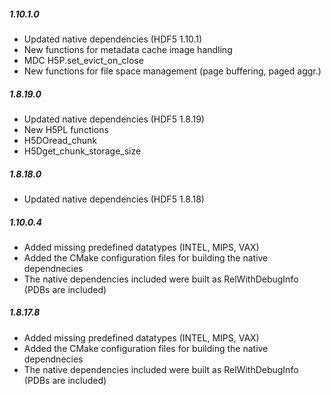 ##### 1.10.1.0
* Updated native dependencies (HDF5 1.10.1) 
* New functions for metadata cache image handling
* MDC H5P.set_evict_on_close
* New functions for file space management (page buffering, paged aggr.)

##### 1.8.19.0
* Updated native dependencies (HDF5 1.8.19) 
* New H5PL functions
* H5DOread_chunk
* H5Dget_chunk_storage_size

##### 1.8.18.0
* Updated native dependencies (HDF5 1.8.18) 

##### 1.10.0.4
* Added missing predefined datatypes (INTEL, MIPS, VAX)
* Added the CMake configuration files for building the native dependnecies
* The native dependencies included were built as RelWithDebugInfo (PDBs are included)

##### 1.8.17.8
* Added missing predefined datatypes (INTEL, MIPS, VAX)
* Added the CMake configuration files for building the native dependnecies
* The native dependencies included were built as RelWithDebugInfo (PDBs are included)
